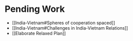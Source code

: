 # Pending Work
- [[India-Vietnam#Spheres of cooperation spaced]]
- [[India-Vietnam#Challenges in India-Vietnam Relations]]
- [[Elaborate Relaxed Plan]]